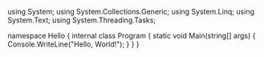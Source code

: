 using System;
using System.Collections.Generic;
using System.Linq;
using System.Text;
using System.Threading.Tasks;

namespace Hello
{
    internal class Program
    {
        static void Main(string[] args)
        {
            Console.WriteLine("Hello, World!");
        }
    }
}
